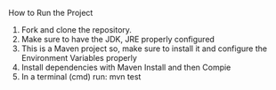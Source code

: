 How to Run the Project  

1. Fork and clone the repository.  
2. Make sure to have the JDK, JRE properly configured  
3. This is a Maven project so, make sure to install it and configure the Environment Variables properly  
4. Install dependencies with Maven Install and then Compie    
5. In a terminal (cmd) run: mvn test  

